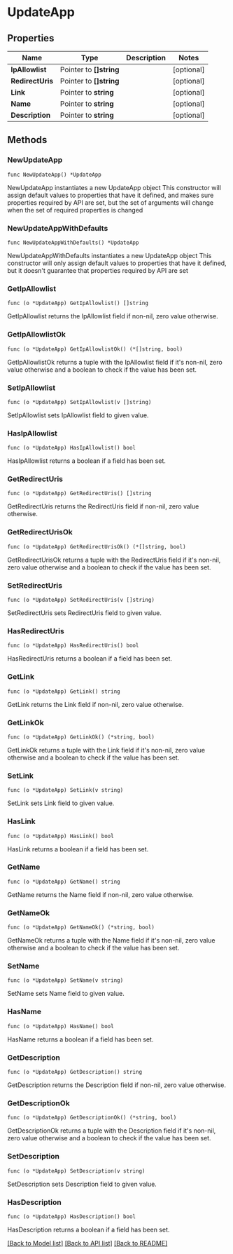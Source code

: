 # UpdateApp

## Properties

Name | Type | Description | Notes
------------ | ------------- | ------------- | -------------
**IpAllowlist** | Pointer to **[]string** |  | [optional] 
**RedirectUris** | Pointer to **[]string** |  | [optional] 
**Link** | Pointer to **string** |  | [optional] 
**Name** | Pointer to **string** |  | [optional] 
**Description** | Pointer to **string** |  | [optional] 

## Methods

### NewUpdateApp

`func NewUpdateApp() *UpdateApp`

NewUpdateApp instantiates a new UpdateApp object
This constructor will assign default values to properties that have it defined,
and makes sure properties required by API are set, but the set of arguments
will change when the set of required properties is changed

### NewUpdateAppWithDefaults

`func NewUpdateAppWithDefaults() *UpdateApp`

NewUpdateAppWithDefaults instantiates a new UpdateApp object
This constructor will only assign default values to properties that have it defined,
but it doesn't guarantee that properties required by API are set

### GetIpAllowlist

`func (o *UpdateApp) GetIpAllowlist() []string`

GetIpAllowlist returns the IpAllowlist field if non-nil, zero value otherwise.

### GetIpAllowlistOk

`func (o *UpdateApp) GetIpAllowlistOk() (*[]string, bool)`

GetIpAllowlistOk returns a tuple with the IpAllowlist field if it's non-nil, zero value otherwise
and a boolean to check if the value has been set.

### SetIpAllowlist

`func (o *UpdateApp) SetIpAllowlist(v []string)`

SetIpAllowlist sets IpAllowlist field to given value.

### HasIpAllowlist

`func (o *UpdateApp) HasIpAllowlist() bool`

HasIpAllowlist returns a boolean if a field has been set.

### GetRedirectUris

`func (o *UpdateApp) GetRedirectUris() []string`

GetRedirectUris returns the RedirectUris field if non-nil, zero value otherwise.

### GetRedirectUrisOk

`func (o *UpdateApp) GetRedirectUrisOk() (*[]string, bool)`

GetRedirectUrisOk returns a tuple with the RedirectUris field if it's non-nil, zero value otherwise
and a boolean to check if the value has been set.

### SetRedirectUris

`func (o *UpdateApp) SetRedirectUris(v []string)`

SetRedirectUris sets RedirectUris field to given value.

### HasRedirectUris

`func (o *UpdateApp) HasRedirectUris() bool`

HasRedirectUris returns a boolean if a field has been set.

### GetLink

`func (o *UpdateApp) GetLink() string`

GetLink returns the Link field if non-nil, zero value otherwise.

### GetLinkOk

`func (o *UpdateApp) GetLinkOk() (*string, bool)`

GetLinkOk returns a tuple with the Link field if it's non-nil, zero value otherwise
and a boolean to check if the value has been set.

### SetLink

`func (o *UpdateApp) SetLink(v string)`

SetLink sets Link field to given value.

### HasLink

`func (o *UpdateApp) HasLink() bool`

HasLink returns a boolean if a field has been set.

### GetName

`func (o *UpdateApp) GetName() string`

GetName returns the Name field if non-nil, zero value otherwise.

### GetNameOk

`func (o *UpdateApp) GetNameOk() (*string, bool)`

GetNameOk returns a tuple with the Name field if it's non-nil, zero value otherwise
and a boolean to check if the value has been set.

### SetName

`func (o *UpdateApp) SetName(v string)`

SetName sets Name field to given value.

### HasName

`func (o *UpdateApp) HasName() bool`

HasName returns a boolean if a field has been set.

### GetDescription

`func (o *UpdateApp) GetDescription() string`

GetDescription returns the Description field if non-nil, zero value otherwise.

### GetDescriptionOk

`func (o *UpdateApp) GetDescriptionOk() (*string, bool)`

GetDescriptionOk returns a tuple with the Description field if it's non-nil, zero value otherwise
and a boolean to check if the value has been set.

### SetDescription

`func (o *UpdateApp) SetDescription(v string)`

SetDescription sets Description field to given value.

### HasDescription

`func (o *UpdateApp) HasDescription() bool`

HasDescription returns a boolean if a field has been set.


[[Back to Model list]](../README.md#documentation-for-models) [[Back to API list]](../README.md#documentation-for-api-endpoints) [[Back to README]](../README.md)


